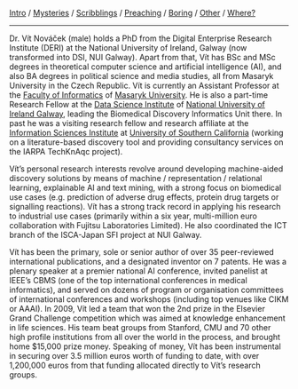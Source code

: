 [Intro](index.html) / [Mysteries](research.html) / [Scribblings](publications.html) / [Preaching](teaching.html) / [Boring](bio.html) / [Other](life.html) / [Where?](contact.html)

---

Dr. Vít Nováček (male) holds a PhD from the Digital Enterprise Research Institute (DERI) at the National University of Ireland, Galway (now transformed into DSI, NUI Galway). Apart from that, Vít has BSc and MSc degrees in theoretical computer science and artificial intelligence (AI), and also BA degrees in political science and media studies, all from Masaryk University in the Czech Republic. Vít is currently an Assistant Professor at the [Faculty of Informatics](https://www.fi.muni.cz/) of [Masaryk University](https://www.muni.cz/). He is also a part-time Research Fellow at the [Data Science Institute](https://dsi.nuigalway.ie/) of [National University of Ireland Galway](https://www.nuigalway.ie/), leading the Biomedical Discovery Informatics Unit there. In past he was a visiting research fellow and research affiliate at the [Information Sciences Institute](https://isi.edu/) at [University of Southern California](https://www.usc.edu/) (working on a literature-based discovery tool and providing consultancy services on the IARPA TechKnAqc project).

Vít’s personal research interests revolve around developing machine-aided discovery solutions by means of machine / representation / relational learning, explainable AI and text mining, with a strong focus on biomedical use cases (e.g. prediction of adverse drug effects, protein drug targets or signalling reactions). Vít has a strong track record in applying his research to industrial use cases (primarily within a six year, multi-million euro collaboration with Fujitsu Laboratories Limited). He also coordinated the ICT branch of the ISCA-Japan SFI project at NUI Galway.

Vít has been the primary, sole or senior author of over 35 peer-reviewed international publications, and a designated inventor on 7 patents. He was a plenary speaker at a premier national AI conference, invited panelist at IEEE’s CBMS (one of the top international conferences in medical informatics), and served on dozens of program or organisation committees of international conferences and workshops (including top venues like CIKM or AAAI). In 2009, Vít led a team that won the 2nd prize in the Elsevier Grand Challenge competition which was aimed at knowledge enhancement in life sciences. His team beat groups from Stanford, CMU and 70 other high profile institutions from all over the world in the process, and brought home $15,000 prize money. Speaking of money, Vít has been instrumental in securing over 3.5 million euros worth of funding to date, with over 1,200,000 euros from that funding allocated directly to Vít’s research groups.
